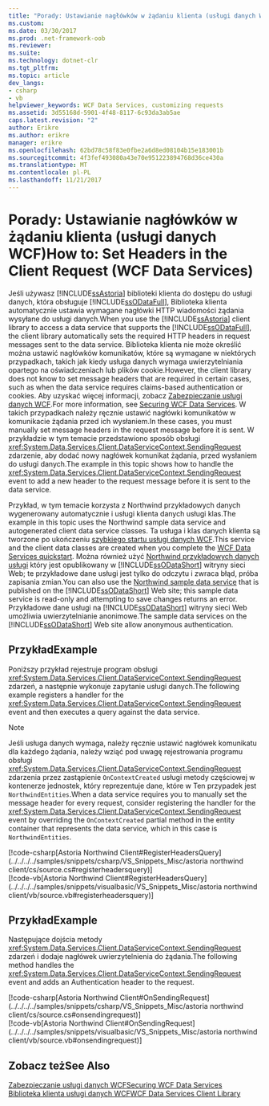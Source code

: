 ```yaml
---
title: "Porady: Ustawianie nagłówków w żądaniu klienta (usługi danych WCF)"
ms.custom: 
ms.date: 03/30/2017
ms.prod: .net-framework-oob
ms.reviewer: 
ms.suite: 
ms.technology: dotnet-clr
ms.tgt_pltfrm: 
ms.topic: article
dev_langs:
- csharp
- vb
helpviewer_keywords: WCF Data Services, customizing requests
ms.assetid: 3d55168d-5901-4f48-8117-6c93da3ab5ae
caps.latest.revision: "2"
author: Erikre
ms.author: erikre
manager: erikre
ms.openlocfilehash: 62bd78c58f83e0fbe2a6d8ed08104b15e183001b
ms.sourcegitcommit: 4f3fef493080a43e70e951223894768d36ce430a
ms.translationtype: MT
ms.contentlocale: pl-PL
ms.lasthandoff: 11/21/2017
---
```

# <a name="how-to-set-headers-in-the-client-request-wcf-data-services"></a><span data-ttu-id="f6267-102">Porady: Ustawianie nagłówków w żądaniu klienta (usługi danych WCF)</span><span class="sxs-lookup"><span data-stu-id="f6267-102">How to: Set Headers in the Client Request (WCF Data Services)</span></span>
<span data-ttu-id="f6267-103">Jeśli używasz [!INCLUDE[ssAstoria](../../../../includes/ssastoria-md.md)] biblioteki klienta do dostępu do usługi danych, która obsługuje [!INCLUDE[ssODataFull](../../../../includes/ssodatafull-md.md)], Biblioteka klienta automatycznie ustawia wymagane nagłówki HTTP wiadomości żądania wysyłane do usługi danych.</span><span class="sxs-lookup"><span data-stu-id="f6267-103">When you use the [!INCLUDE[ssAstoria](../../../../includes/ssastoria-md.md)] client library to access a data service that supports the [!INCLUDE[ssODataFull](../../../../includes/ssodatafull-md.md)], the client library automatically sets the required HTTP headers in request messages sent to the data service.</span></span> <span data-ttu-id="f6267-104">Biblioteka klienta nie może określić można ustawić nagłówków komunikatów, które są wymagane w niektórych przypadkach, takich jak kiedy usługa danych wymaga uwierzytelniania opartego na oświadczeniach lub plików cookie.</span><span class="sxs-lookup"><span data-stu-id="f6267-104">However, the client library does not know to set message headers that are required in certain cases, such as when the data service requires claims-based authentication or cookies.</span></span> <span data-ttu-id="f6267-105">Aby uzyskać więcej informacji, zobacz [Zabezpieczanie usługi danych WCF](../../../../docs/framework/data/wcf/securing-wcf-data-services.md#clientAuthentication).</span><span class="sxs-lookup"><span data-stu-id="f6267-105">For more information, see [Securing WCF Data Services](../../../../docs/framework/data/wcf/securing-wcf-data-services.md#clientAuthentication).</span></span> <span data-ttu-id="f6267-106">W takich przypadkach należy ręcznie ustawić nagłówki komunikatów w komunikacie żądania przed ich wysłaniem.</span><span class="sxs-lookup"><span data-stu-id="f6267-106">In these cases, you must manually set message headers in the request message before it is sent.</span></span> <span data-ttu-id="f6267-107">W przykładzie w tym temacie przedstawiono sposób obsługi <xref:System.Data.Services.Client.DataServiceContext.SendingRequest> zdarzenie, aby dodać nowy nagłówek komunikat żądania, przed wysłaniem do usługi danych.</span><span class="sxs-lookup"><span data-stu-id="f6267-107">The example in this topic shows how to handle the <xref:System.Data.Services.Client.DataServiceContext.SendingRequest> event to add a new header to the request message before it is sent to the data service.</span></span>  
  
 <span data-ttu-id="f6267-108">Przykład, w tym temacie korzysta z Northwind przykładowych danych wygenerowany automatycznie i usługi klienta danych usługi klas.</span><span class="sxs-lookup"><span data-stu-id="f6267-108">The example in this topic uses the Northwind sample data service and autogenerated client data service classes.</span></span> <span data-ttu-id="f6267-109">Ta usługa i klas danych klienta są tworzone po ukończeniu [szybkiego startu usługi danych WCF](../../../../docs/framework/data/wcf/quickstart-wcf-data-services.md).</span><span class="sxs-lookup"><span data-stu-id="f6267-109">This service and the client data classes are created when you complete the [WCF Data Services quickstart](../../../../docs/framework/data/wcf/quickstart-wcf-data-services.md).</span></span> <span data-ttu-id="f6267-110">Można również użyć [Northwind przykładowych danych usługi](http://go.microsoft.com/fwlink/?LinkId=187426) który jest opublikowany w [!INCLUDE[ssODataShort](../../../../includes/ssodatashort-md.md)] witryny sieci Web; te przykładowe dane usługi jest tylko do odczytu i zwraca błąd, próba zapisania zmian.</span><span class="sxs-lookup"><span data-stu-id="f6267-110">You can also use the [Northwind sample data service](http://go.microsoft.com/fwlink/?LinkId=187426) that is published on the [!INCLUDE[ssODataShort](../../../../includes/ssodatashort-md.md)] Web site; this sample data service is read-only and attempting to save changes returns an error.</span></span> <span data-ttu-id="f6267-111">Przykładowe dane usługi na [!INCLUDE[ssODataShort](../../../../includes/ssodatashort-md.md)] witryny sieci Web umożliwia uwierzytelnianie anonimowe.</span><span class="sxs-lookup"><span data-stu-id="f6267-111">The sample data services on the [!INCLUDE[ssODataShort](../../../../includes/ssodatashort-md.md)] Web site allow anonymous authentication.</span></span>  
  
## <a name="example"></a><span data-ttu-id="f6267-112">Przykład</span><span class="sxs-lookup"><span data-stu-id="f6267-112">Example</span></span>  
 <span data-ttu-id="f6267-113">Poniższy przykład rejestruje program obsługi <xref:System.Data.Services.Client.DataServiceContext.SendingRequest> zdarzeń, a następnie wykonuje zapytanie usługi danych.</span><span class="sxs-lookup"><span data-stu-id="f6267-113">The following example registers a handler for the <xref:System.Data.Services.Client.DataServiceContext.SendingRequest> event and then executes a query against the data service.</span></span>  
  
> [!NOTE]
>  <span data-ttu-id="f6267-114">Jeśli usługa danych wymaga, należy ręcznie ustawić nagłówek komunikatu dla każdego żądania, należy wziąć pod uwagę rejestrowania programu obsługi <xref:System.Data.Services.Client.DataServiceContext.SendingRequest> zdarzenia przez zastąpienie `OnContextCreated` usługi metody częściowej w kontenerze jednostek, który reprezentuje dane, które w Ten przypadek jest `NorthwindEntities`.</span><span class="sxs-lookup"><span data-stu-id="f6267-114">When a data service requires you to manually set the message header for every request, consider registering the handler for the <xref:System.Data.Services.Client.DataServiceContext.SendingRequest> event by overriding the `OnContextCreated` partial method in the entity container that represents the data service, which in this case is `NorthwindEntities`.</span></span>  
  
[!code-csharp[Astoria Northwind Client#RegisterHeadersQuery](../../../../samples/snippets/csharp/VS_Snippets_Misc/astoria northwind client/cs/source.cs#registerheadersquery)]   
[!code-vb[Astoria Northwind Client#RegisterHeadersQuery](../../../../samples/snippets/visualbasic/VS_Snippets_Misc/astoria northwind client/vb/source.vb#registerheadersquery)]
  
## <a name="example"></a><span data-ttu-id="f6267-115">Przykład</span><span class="sxs-lookup"><span data-stu-id="f6267-115">Example</span></span>  
 <span data-ttu-id="f6267-116">Następujące dojścia metody <xref:System.Data.Services.Client.DataServiceContext.SendingRequest> zdarzeń i dodaje nagłówek uwierzytelnienia do żądania.</span><span class="sxs-lookup"><span data-stu-id="f6267-116">The following method handles the <xref:System.Data.Services.Client.DataServiceContext.SendingRequest> event and adds an Authentication header to the request.</span></span>  
  
 [!code-csharp[Astoria Northwind Client#OnSendingRequest](../../../../samples/snippets/csharp/VS_Snippets_Misc/astoria northwind client/cs/source.cs#onsendingrequest)]  
 [!code-vb[Astoria Northwind Client#OnSendingRequest](../../../../samples/snippets/visualbasic/VS_Snippets_Misc/astoria northwind client/vb/source.vb#onsendingrequest)]  
  
## <a name="see-also"></a><span data-ttu-id="f6267-117">Zobacz też</span><span class="sxs-lookup"><span data-stu-id="f6267-117">See Also</span></span>  
 [<span data-ttu-id="f6267-118">Zabezpieczanie usługi danych WCF</span><span class="sxs-lookup"><span data-stu-id="f6267-118">Securing WCF Data Services</span></span>](../../../../docs/framework/data/wcf/securing-wcf-data-services.md)  
 [<span data-ttu-id="f6267-119">Biblioteka klienta usługi danych WCF</span><span class="sxs-lookup"><span data-stu-id="f6267-119">WCF Data Services Client Library</span></span>](../../../../docs/framework/data/wcf/wcf-data-services-client-library.md)
